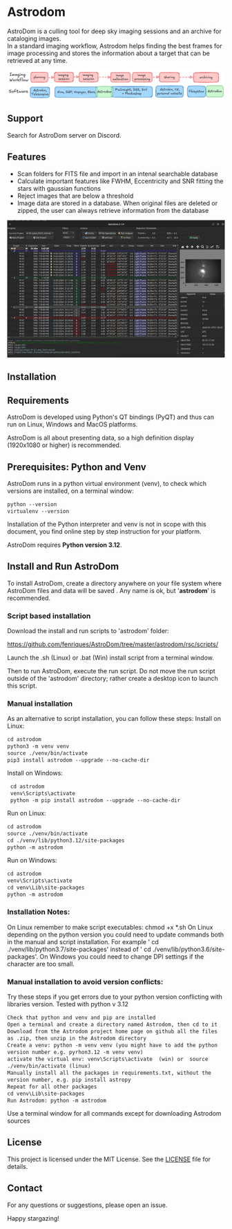 # Astrodom

AstroDom is a culling tool for deep sky imaging sessions and an archive for cataloging images.  
In a standard imaging workflow, Astrodom helps finding the best frames for image processing and stores the information about a target that can be retrieved at any time.

![Astrodom Workflow](astrodomWF.png)

## Support

Search for AstroDom server on Discord.

## Features

- Scan folders for FITS file and import in an intenal searchable database
- Calculate important features like FWHM, Eccentricity and SNR fitting the stars with gaussian functions
- Reject images that are below a threshold
- Image data are stored in a database. When original files are deleted or zipped, the user can always retrieve information from the database

![Astrodom Home](home.png)


## Installation

## Requirements
AstroDom is developed using Python's QT bindings (PyQT) and thus can run on Linux, Windows and MacOS platforms.

AstroDom is all about presenting data, so a high definition display (1920x1080 or higher) is recommended. 

## Prerequisites: Python and Venv
AstroDom runs in a python virtual environment (venv), to check which versions are installed, on a terminal window:

    python --version
    virtualenv --version

Installation of the Python interpreter and venv is not in scope with this document, you find online step by step instruction for your platform.

AstroDom requires **Python version 3.12**.

## Install and Run AstroDom
To install AstroDom, create a directory anywhere on your file system where AstroDom files and data will be saved . 
Any name is ok, but '**astrodom**' is recommended.

### Script based installation
Download the install and run scripts to 'astrodom' folder:

https://github.com/fenriques/AstroDom/tree/master/astrodom/rsc/scripts/

Launch the .sh (Linux) or .bat (Win) install script from a terminal window. 

Then to run AstroDom, execute the run script. 
Do not move the run script outside of the 'astrodom' directory; rather  create a desktop icon to launch this script.

### Manual installation
As an alternative to script installation, you can follow these steps:
Install on Linux:

	cd astrodom
    python3 -m venv venv
    source ./venv/bin/activate
    pip3 install astrodom --upgrade --no-cache-dir
  
Install on Windows:


     cd astrodom
     venv\Scripts\activate
     python -m pip install astrodom --upgrade --no-cache-dir
  
  Run on Linux:

    cd astrodom
    source ./venv/bin/activate
    cd ./venv/lib/python3.12/site-packages
    python -m astrodom

  Run on Windows:

    cd astrodom
    venv\Scripts\activate 
    cd venv\Lib\site-packages
    python -m astrodom

### Installation Notes:
On Linux remember to make script executables: chmod +x *.sh
On Linux depending on the python version you could need to update commands both in the manual and script installation. For example ' cd ./venv/lib/python3.7/site-packages' instead of ' cd ./venv/lib/python3.6/site-packages'.
On Windows you could need to change DPI settings if the character are too small.

### Manual installation to avoid version conflicts:
Try these steps if you get errors due to your python version conflicting with libraries version. Tested with python v 3.12

	Check that python and venv and pip are installed
	Open a terminal and create a directory named Astrodom, then cd to it
	Download from the Astrodom project home page on github all the files as .zip, then unzip in the Astrodom directory
	Create a venv: python -m venv venv (you might have to add the python version number e.g. pyrhon3.12 -m venv venv)
	activate the virtual env: venv\Scripts\activate  (win) or  source ./venv/bin/activate (linux)
	Manually install all the packages in requirements.txt, without the version number, e.g. pip install astropy
	Repeat for all other packages
	cd venv\Lib\site-packages
	Run Astrodom: python -m astrodom

Use a terminal window for all commands except for downloading Astrodom sources
## License

This project is licensed under the MIT License. See the [LICENSE](LICENSE) file for details.

## Contact

For any questions or suggestions, please open an issue.

Happy stargazing!